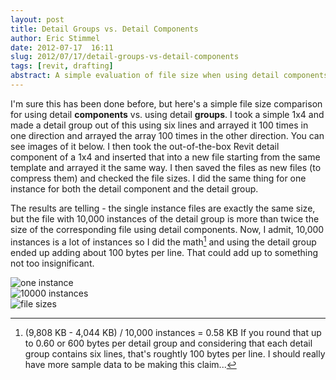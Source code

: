 ```yaml
---
layout: post
title: Detail Groups vs. Detail Components  
author: Eric Stimmel  
date: 2012-07-17  16:11  
slug: 2012/07/17/detail-groups-vs-detail-components  
tags: [revit, drafting]  
abstract: A simple evaluation of file size when using detail components vs. detail groups. Spoiler: detail components are more efficient.
---
```


I'm sure this has been done before, but here's a simple file size comparison for using detail **components** vs. using detail **groups**. I took a simple 1x4 and made a detail group out of this using six lines and arrayed it 100 times in one direction and arrayed the array 100 times in the other direction. You can see images of it below. I then took the out-of-the-box Revit detail component of a 1x4 and inserted that into a new file starting from the same template and arrayed it the same way. I then saved the files as new files (to compress them) and checked the file sizes. I did the same thing for one instance for both the detail component and the detail group.

The results are telling - the single instance files are exactly the same size, but the file with 10,000 instances of the detail group is more than twice the size of the corresponding file using detail components. Now, I admit, 10,000 instances is a lot of instances so I did the math[^fn-math] and using the detail group ended up adding about 100 bytes per line. That could add up to something not too insignificant.

![one instance][]  
![10000 instances][]  
![file sizes][]

  [^fn-math]: (9,808 KB - 4,044 KB) / 10,000 instances = 0.58 KB If you round that up to 0.60 or 600 bytes per detail group and considering that each detail group contains six lines, that's roughtly 100 bytes per line. I should really have more sample data to be making this claim...  
  
  [one instance]: http://ericstimmel.com/blog_imgs/1-instance.png  
  [10000 instances]: http://ericstimmel.com/blog_imgs/10000-instances.png  
  [file sizes]: http://ericstimmel.com/blog_imgs/group-vs-component-file-size.png  